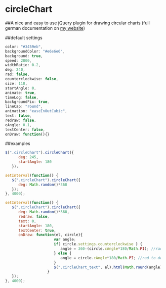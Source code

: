 # circleChart

##A nice and easy to use jQuery plugin for drawing circular charts
(full german documentation on [my website](http://bollitech.bplaced.com/docs.php?p=circleChart))

##default settings
```javascript
color: "#3459eb",
backgroundColor: "#e6e6e6",
background: true,
speed: 2000,
widthRatio: 0.2,
deg: 240,
rad: false,
counterclockwise: false,
size: 110,
startAngle: 0,
animate: true,
timeLog: false,
backgroundFix: true,
lineCap: "round",
animation: "easeInOutCubic",
text: false,
redraw: false,
cAngle: 0.1,
textCenter: false,
onDraw: function(){}
```

##examples
```javascript
$(".circleChart").circleChart({
      deg: 245,
      startAngle: 180
   });
```

```javascript
setInterval(function() {
   $(".circleChart").circleChart({
      deg: Math.random()*360
   });
}, 4000);
```

```javascript
setInterval(function() {
   $(".circleChart").circleChart({
      deg: Math.random()*360,
      redraw: false,
      text: 0,
      startAngle: 180,
      textCenter: true,
      onDraw: function(el, circle){
                      var angle;
                      if( circle.settings.counterclockwise ) {
                         angle = 360-(circle.cAngle*180/Math.PI); //rad to deg
                      } else {
                         angle = circle.cAngle*180/Math.PI; //rad to deg
                      }
                      $(".circleChart_text", el).html(Math.round(angle));
                   }
   });
}, 4000);
```
